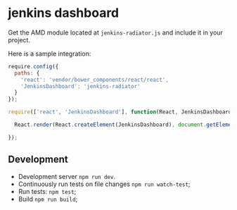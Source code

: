 # jenkins dashboard

Get the AMD module located at `jenkins-radiator.js` and include it in your project.

Here is a sample integration:

```js
require.config({
  paths: {
    'react': 'vendor/bower_components/react/react',
    'JenkinsDashboard': 'jenkins-radiator'
  }
});

require(['react', 'JenkinsDashboard'], function(React, JenkinsDashboard) {

  React.render(React.createElement(JenkinsDashboard), document.getElementById('widget-container'));

});
```

## Development

* Development server `npm run dev`.
* Continuously run tests on file changes `npm run watch-test`;
* Run tests: `npm test`;
* Build `npm run build`;
